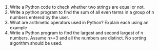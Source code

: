 
1. Write a Python code to check whether two strings are equal or not.
2. Write a python program to find the sum of all even terms in a group of n numbers entered by the user.
3. What are arithmetic operators used in Python? Explain each using an example
4. Write a Python program to find the largest and second largest of n numbers. Assume n>=3 and all the numbers are distinct. No sorting algorithm should be used.
